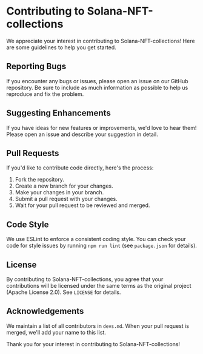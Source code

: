 # Contributing to Solana-NFT-collections

We appreciate your interest in contributing to Solana-NFT-collections! Here are some guidelines to help you get started.

## Reporting Bugs

If you encounter any bugs or issues, please open an issue on our GitHub repository. Be sure to include as much information as possible to help us reproduce and fix the problem.

## Suggesting Enhancements

If you have ideas for new features or improvements, we'd love to hear them! Please open an issue and describe your suggestion in detail.

## Pull Requests

If you'd like to contribute code directly, here's the process:

1. Fork the repository.
2. Create a new branch for your changes.
3. Make your changes in your branch.
4. Submit a pull request with your changes.
5. Wait for your pull request to be reviewed and merged.

## Code Style

We use ESLint to enforce a consistent coding style. You can check your code for style issues by running `npm run lint` (see `package.json` for details).

## License

By contributing to Solana-NFT-collections, you agree that your contributions will be licensed under the same terms as the original project (Apache License 2.0). See `LICENSE` for details.

## Acknowledgements

We maintain a list of all contributors in `devs.md`. When your pull request is merged, we'll add your name to this list.

Thank you for your interest in contributing to Solana-NFT-collections!